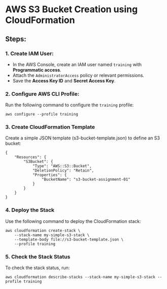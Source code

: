 # AWS S3 Bucket Creation using CloudFormation

## Steps:

### 1. Create IAM User:
- In the AWS Console, create an IAM user named `training` with **Programmatic access**.
- Attach the `AdministratorAccess` policy or relevant permissions.
- Save the **Access Key ID** and **Secret Access Key**.

### 2. Configure AWS CLI Profile:
Run the following command to configure the `training` profile:
```
aws configure --profile training
```

### 3. Create CloudFormation Template
Create a simple JSON template (s3-bucket-template.json) to define an S3 bucket:
```
{
    "Resources": {
        "S3Bucket": {
            "Type": "AWS::S3::Bucket",
            "DeletionPolicy": "Retain",
            "Properties": {
                "BucketName": "s3-bucket-assignment-01"
            }
        }
    }
}
```

### 4. Deploy the Stack
Use the following command to deploy the CloudFormation stack:
```
aws cloudformation create-stack \
    --stack-name my-simple-s3-stack \
    --template-body file://s3-bucket-template.json \
    --profile training
```

### 5. Check the Stack Status
To check the stack status, run:
```
aws cloudformation describe-stacks --stack-name my-simple-s3-stack --profile training
```


